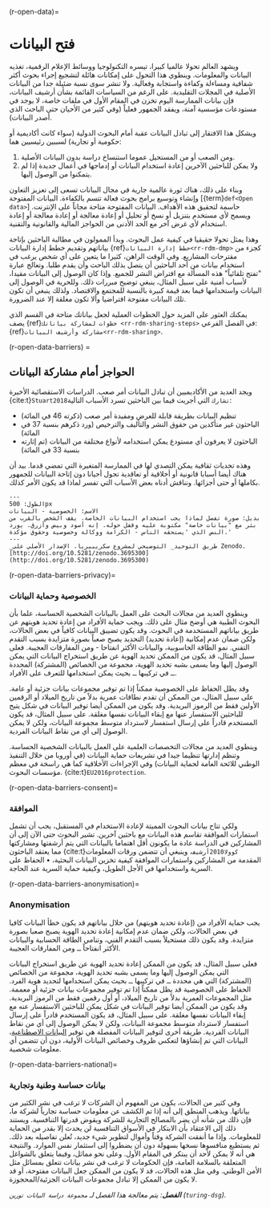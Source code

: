(r-open-data)=
# فتح البيانات

ويشهد العالم تحولا عالميا كبيرا، تيسره التكنولوجيا ووسائط الإعلام الرقمية، تغذيه البيانات والمعلومات. وينطوي هذا التحول على إمكانات هائلة لتشجيع إجراء بحوث أكثر شفافية ومساءلة وكفاءة واستجابة وفعالية. ولا تنشر سوى نسبة ضئيلة جدا من البيانات الأصلية في المجلات التقليدية. على الرغم من السياسات القائمة بشأن أرشيف البيانات، فإن بيانات الممارسة اليوم تخزن في المقام الأول في ملفات خاصة، لا يوجد في مستودعات مؤسسية آمنة، ويفقد الجمهور فعلياً (وفي كثير من الأحيان حتى الباحث الذي أصدر البيانات).

ويشكل هذا الافتقار إلى تبادل البيانات عقبة أمام البحوث الدولية (سواء كانت أكاديمية أو حكومية أو تجارية) لسببين رئيسيين هما:

1. ومن الصعب أو من المستحيل عموما استنساخ دراسة بدون البيانات الأصلية.
2. ولا يمكن للباحثين الآخرين إعادة استخدام البيانات أو إدماجها في أعمال جديدة إذا لم يتمكنوا من الوصول إليها.

وبناء على ذلك، هناك ثورة عالمية جارية في مجال البيانات تسعى إلى تعزيز التعاون وإنشاء وتوسيع برامج بحوث فعالة تتسم بالكفاءة. البيانات المفتوحة [{term}`def<Open data>`] حاسمة لتحقيق هذه الأهداف. البيانات المفتوحة متاحة مجاناً على الإنترنت. ويسمح لأي مستخدم بتنزيل أو نسخ أو تحليل أو إعادة معالجة أو إعادة معالجة أو إعادة استخدام لأي غرض آخر مع الحد الأدنى من الحواجز المالية والقانونية والتقنية.

وهذا يمثل تحولا حقيقيا في كيفية عمل البحوث. وبدأ الممولون في مطالبة الباحثين بإتاحة بياناتهم وتقديم خطط إدارة البيانات {ref}`خطط إدارة البيانات<rr-rdm-dmp>` كجزء من مقترحات المشاريع. وفي الوقت الراهن، كثيرا ما يتعين على أي شخص يرغب في استخدام بيانات من أحد الباحثين أن يتصل بذلك الباحث وأن يقدم طلبا. وتعالج عبارة "تفتح تلقائياً" هذه المسألة مع افتراض النشر للجميع. وإذا كان الوصول إلى البيانات مقيدا، لأسباب أمنية على سبيل المثال، ينبغي توضيح مبررات ذلك. وللحرية في الوصول إلى البيانات واستخدامها فيما بعد قيمة كبيرة بالنسبة للمجتمع والاقتصاد. ولذلك ينبغي أن تكون تلك البيانات مفتوحة افتراضيا وألا تكون مغلقة إلا عند الضرورة.

يمكنك العثور على المزيد حول الخطوات العملية لجعل بياناتك متاحة في القسم الذي يصف {ref}`خطوات لمشاركة بياناتك <rr-rdm-sharing-steps>` في الفصل الفرعي: {ref}`مشاركة وأرشيف البيانات<rr-rdm-sharing>`.

(r-open-data-barriers) =
## الحواجز أمام مشاركة البيانات
ويجد العديد من الأكاديميين أن تبادل البيانات أمر صعب. الدراسات الاستقصائية الأخيرة {cite:t}`Stuart2018تشارك` التي أجريت فيما بين الباحثين تسرد الأسباب التالية:

- تنظيم البيانات بطريقة قابلة للعرض ومفيدة أمر صعب (ذكرته 46 في المائة)
- الباحثون غير متأكدين من حقوق النشر والتأليف والترخيص (ورد ذكرهم بنسبة 37 في المائة)
- الباحثون لا يعرفون أي مستودع يمكن استخدامه لأنواع مختلفة من البيانات (تم إثارته بنسبة 33 في المائة)

وهذه تحديات ثقافية يمكن التصدي لها في الممارسة المتغيرة التي تمضي قدما. بيد أن هناك أيضا أسبابا قانونية أو أخلاقية أو تعاقدية تحول أحيانا دون إتاحة البيانات للجمهور بكاملها أو حتى أجزائها. ونناقش أدناه بعض الأسباب التي تفسر لماذا قد يكون الأمر كذلك.

```{figure} ../../figures/data-privacy.jpg
---
الطول: 500px
الاسم: الخصوصية - البيانات
بديل: صورة تفصل لماذا يجب استخدام البيانات الخاصة. يقف الشخص بالقرب من بئر مع "بيانات خاصة" مكتوبة عليه وقفل حوله. إنه أسود وبيض وأزرق. يورد النص الذي 'يستحقه الناس - الكرامة ووكالة وخصوصية وحقوق مؤكدة.'
---
_طريق التوحيد_ التوضيحي لمشروع سكريبيريا. الإصدار الأصلي على Zenodo. [http://doi.org/10.5281/zenodo.3695300] (http://doi.org/10.5281/zenodo.3695300)
```

(r-open-data-barriers-privacy)=
### الخصوصية وحماية البيانات

وينطوي العديد من مجالات البحث على العمل بالبيانات الشخصية الحساسة، علما بأن البحوث الطبية هي أوضح مثال على ذلك. ويجب حماية الأفراد من إعادة تحديد هويتهم عن طريق بياناتهم المستخدمة في البحوث. وقد يكون تضييق البيانات كافياً في بعض الحالات، ولكن ضمان عدم إمكانية (إعادة تحديد) التحديد يصبح صعباً بصورة متزايدة بسبب التقدم التقني. نمو الطاقة الحاسوبية، والبيانات الأكثر انفتاحا - ومن المفارقات العجيبة. فعلى سبيل المثال، قد يكون من الممكن تحديد الهوية عن طريق استخراج البيانات التي يمكن الوصول إليها وما يسمى بشبه تحديد الهوية، مجموعة من الخصائص (المشتركة) المحددة ــ في تركيبها ــ بحيث يمكن استخدامها للتعرف على الأفراد.

وقد يظل الحفاظ على الخصوصية ممكناً إذا تم توفير مجموعات بيانات جزئية أو عامة. على سبيل المثال، من الممكن أن تقدم نطاقات عمرية بدلاً من تاريخ الميلاد أو الرقمين الأولين فقط من الرموز البريدية. وقد يكون من الممكن أيضا توفير البيانات في شكل يتيح للباحثين الاستفسار عنها مع إبقاء البيانات نفسها مغلقة. على سبيل المثال، قد يكون المستخدم قادراً على إرسال استفسار لاسترداد متوسط مجموعة البيانات، ولكن لا يمكن الوصول إلى أي من نقاط البيانات الفردية.

وينطوي العديد من مجالات التخصصات العلمية على العمل بالبيانات الشخصية الحساسة. وتنظم إدارتها تنظيما جيدا في تشريعات حماية البيانات (في أوروبا من خلال التنفيذ الوطني للائحة العامة لحماية البيانات) وفي الإجراءات الأخلاقية كما هي راسخة في معظم مؤسسات البحوث. {cite:t}`EU2016protection`.

(r-open-data-barriers-consent)=
### الموافقة

ولكي تتاح بيانات البحوث المميتة لإعادة الاستخدام في المستقبل، يجب أن تشمل استمارات الموافقة تقاسم هذه البيانات مع باحثين آخرين. تشير البحوث حتى الآن إلى أن المشاركين في الدراسة عادة ما يكونون أقل اهتماما بالبيانات التي يتم أرشفتها ومشاركتها مما يعتقد الباحثون {cite:t}`كوولا2010أرشيف`. وينبغي أن تتضمن ورقات المعلومات المقدمة من المشاركين واستمارات الموافقة كيفية تخزين البيانات البحثية، • الحفاظ على السرية واستخدامها في الأجل الطويل، وكيفية حماية السرية عند الحاجة.

(r-open-data-barriers-anonymisation)=
### Anonymisation

يجب حماية الأفراد من (إعادة تحديد هويتهم) من خلال بياناتهم قد يكون خطأ البيانات كافيا في بعض الحالات، ولكن ضمان عدم إمكانية إعادة تحديد الهوية يصبح صعبا بصورة متزايدة. وقد يكون ذلك مستحيلاً بسبب التقدم الفني، وتنامي الطاقة الحسابية والبيانات الأكثر انفتاحاً ــ ومن المفارقات العجيبة.

فعلى سبيل المثال، قد يكون من الممكن إعادة تحديد الهوية عن طريق استخراج البيانات التي يمكن الوصول إليها وما يسمى بشبه تحديد الهوية، مجموعة من الخصائص (المشتركة) التي هي محددة ــ في تركيبها ــ بحيث يمكن استخدامها لتحديد هوية الفرد. الحفاظ على الخصوصية قد يظل ممكناً إذا تم توفير مجموعات بيانات جزئية أو معممة. مثل المجموعات العمرية بدلاً من تاريخ الميلاد، أو أول رقمين فقط من الرموز البريدية. وقد يكون من الممكن أيضا توفير البيانات في شكل يمكن للباحثين الاستفسار عنه مع إبقاء البيانات نفسها مغلقة. على سبيل المثال، قد يكون المستخدم قادراً على إرسال استفسار لاسترداد متوسط مجموعة البيانات، ولكن لا يمكن الوصول إلى أي من نقاط البيانات الفردية. طريقة أخرى لتوفير البيانات المفصلة هي توفير [البيانات الاصطناعية](https://en.wikipedia.org/wiki/Synthetic_data)، البيانات التي تم إنشاؤها لتعكس ظروف وخصائص البيانات الأولية، دون أن تتضمن أي معلومات شخصية.

(r-open-data-barriers-national)=
### بيانات حساسة وطنية وتجارية

وفي كثير من الحالات، يكون من المفهوم أن الشركات لا ترغب في نشر الكثير من بياناتها. ويذهب المنطق إلى أنه إذا تم الكشف عن معلومات حساسة تجارياً لشركة ما، فإن ذلك من شأنه أن يضر بالمصالح التجارية للشركة ويقوض قدرتها التنافسية. ويستند ذلك إلى الاعتقاد بأن الابتكار في الأسواق التنافسية لن يحدث إلا بقدر من الحماية للمعلومات. وإذا ما أنفقت الشركة وقتاً وأموال لتطوير شيء جديد، تُعلن تفاصيله بعد ذلك. ثم يستطيع منافسوها نسخها بسهولة دون أن يضطروا إلى استثمار نفس الموارد. والنتيجة هي أنه لا يمكن لأحد أن يبتكر في المقام الأول. وعلى نحو مماثل، وفيما يتعلق بالشواغل المتعلقة بالسلامة العامة، فإن الحكومات لا ترغب في نشر بيانات تتعلق بمسائل مثل الأمن الوطني. وفي مثل هذه الحالات، قد لا يكون من الممكن جعل البيانات مفتوحة، أو قد لا يكون من الممكن إلا تبادل مجموعات البيانات الجزئية/المحجوزة.

***الفصل**: يتم معالجة هذا الفصل لـ `مجموعة دراسة البيانات تورين` (`turing-dsg`).*
